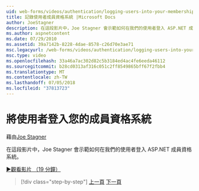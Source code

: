 ```yaml
---
uid: web-forms/videos/authentication/logging-users-into-your-membership-system
title: 記錄使用者成員資格系統 |Microsoft Docs
author: JoeStagner
description: 在這段影片中，Joe Stagner 會示範如何在我們的使用者登入 ASP.NET 成員資格系統。
ms.author: aspnetcontent
ms.date: 07/29/2010
ms.assetid: 39a7142b-8228-4dae-8578-c26d70e3ae71
msc.legacyurl: /web-forms/videos/authentication/logging-users-into-your-membership-system
msc.type: video
ms.openlocfilehash: 33a46a7ac302d82c5b3184ed4ac4fe6eeda46112
ms.sourcegitcommit: b28cd0313af316c051c2ff8549865bff67f2fbb4
ms.translationtype: MT
ms.contentlocale: zh-TW
ms.lasthandoff: 07/05/2018
ms.locfileid: "37813723"
---
```

<a name="logging-users-into-your-membership-system"></a>將使用者登入您的成員資格系統
====================
藉由[Joe Stagner](https://github.com/JoeStagner)

在這段影片中，Joe Stagner 會示範如何在我們的使用者登入 ASP.NET 成員資格系統。

[&#9654;觀看影片 （19 分鐘）](https://channel9.msdn.com/Blogs/ASP-NET-Site-Videos/logging-users-into-your-membership-system)

> [!div class="step-by-step"]
> [上一頁](adding-users-to-your-membership-system.md)
> [下一頁](implement-the-registration-verification-pattern.md)
